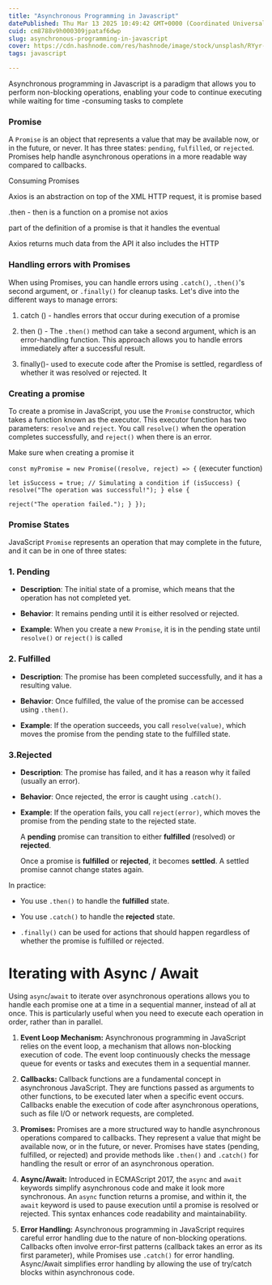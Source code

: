 ```yaml
---
title: "Asynchronous Programming in Javascript"
datePublished: Thu Mar 13 2025 10:49:42 GMT+0000 (Coordinated Universal Time)
cuid: cm8788v9h000309jpataf6dwp
slug: asynchronous-programming-in-javascript
cover: https://cdn.hashnode.com/res/hashnode/image/stock/unsplash/RYyr-k3Ysqg/upload/edda36572527ea487522b27a5eb282cf.jpeg
tags: javascript

---
```


Asynchronous programming in Javascript is a paradigm that allows you to perform non-blocking operations, enabling your code to continue executing while waiting for time -consuming tasks to complete

### Promise

A `Promise` is an object that represents a value that may be available now, or in the future, or never. It has three states: `pending`, `fulfilled`, or `rejected`. Promises help handle asynchronous operations in a more readable way compared to callbacks.

Consuming Promises

Axios is an abstraction on top of the XML HTTP request, it is promise based

.then - then is a function on a promise not axios

part of the definition of a promise is that it handles the eventual

Axios returns much data from the API it also includes the HTTP

### Handling errors with Promises

When using Promises, you can handle errors using `.catch()`, `.then()`'s second argument, or `.finally()` for cleanup tasks. Let's dive into the different ways to manage errors:

1. catch () - handles errors that occur during execution of a promise
    
2. then () - The `.then()` method can take a second argument, which is an error-handling function. This approach allows you to handle errors immediately after a successful result.
    
3. finally()- used to execute code after the Promise is settled, regardless of whether it was resolved or rejected. It
    

### Creating a promise

To create a promise in JavaScript, you use the `Promise` constructor, which takes a function known as the executor. This executor function has two parameters: `resolve` and `reject`. You call `resolve()` when the operation completes successfully, and `reject()` when there is an error.

Make sure when creating a promise it

`const myPromise = new Promise((resolve, reject) => {` (executer function)

`let isSuccess = true; // Simulating a condition if (isSuccess) { resolve("The operation was successful!"); } else {`

`reject("The operation failed."); } });`

### Promise States

JavaScript `Promise` represents an operation that may complete in the future, and it can be in one of three states:

### 1\. **Pending**

* **Description**: The initial state of a promise, which means that the operation has not completed yet.
    
* **Behavior**: It remains pending until it is either resolved or rejected.
    
* **Example**: When you create a new `Promise`, it is in the pending state until `resolve()` or `reject()` is called
    

### 2\. **Fulfilled**

* **Description**: The promise has been completed successfully, and it has a resulting value.
    
* **Behavior**: Once fulfilled, the value of the promise can be accessed using `.then()`.
    
* **Example**: If the operation succeeds, you call `resolve(value)`, which moves the promise from the pending state to the fulfilled state.
    

### **3.Rejected**

* **Description**: The promise has failed, and it has a reason why it failed (usually an error).
    
* **Behavior**: Once rejected, the error is caught using `.catch()`.
    
* **Example**: If the operation fails, you call `reject(error)`, which moves the promise from the pending state to the rejected state.
    
    A **pending** promise can transition to either **fulfilled** (resolved) or **rejected**.
    
    Once a promise is **fulfilled** or **rejected**, it becomes **settled**. A settled promise cannot change states again.
    

In practice:

* You use `.then()` to handle the **fulfilled** state.
    
* You use `.catch()` to handle the **rejected** state.
    
* `.finally()` can be used for actions that should happen regardless of whether the promise is fulfilled or rejected.
    

# Iterating with Async / Await

Using `async`/`await` to iterate over asynchronous operations allows you to handle each promise one at a time in a sequential manner, instead of all at once. This is particularly useful when you need to execute each operation in order, rather than in parallel.

1. **Event Loop Mechanism:** Asynchronous programming in JavaScript relies on the event loop, a mechanism that allows non-blocking execution of code. The event loop continuously checks the message queue for events or tasks and executes them in a sequential manner.
    
2. **Callbacks:** Callback functions are a fundamental concept in asynchronous JavaScript. They are functions passed as arguments to other functions, to be executed later when a specific event occurs. Callbacks enable the execution of code after asynchronous operations, such as file I/O or network requests, are completed.
    
3. **Promises:** Promises are a more structured way to handle asynchronous operations compared to callbacks. They represent a value that might be available now, or in the future, or never. Promises have states (pending, fulfilled, or rejected) and provide methods like `.then()` and `.catch()` for handling the result or error of an asynchronous operation.
    
4. **Async/Await:** Introduced in ECMAScript 2017, the `async` and `await` keywords simplify asynchronous code and make it look more synchronous. An `async` function returns a promise, and within it, the `await` keyword is used to pause execution until a promise is resolved or rejected. This syntax enhances code readability and maintainability.
    
5. **Error Handling:** Asynchronous programming in JavaScript requires careful error handling due to the nature of non-blocking operations. Callbacks often involve error-first patterns (callback takes an error as its first parameter), while Promises use `.catch()` for error handling. Async/Await simplifies error handling by allowing the use of try/catch blocks within asynchronous code.